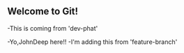 ## Welcome to Git!

-This is coming from 'dev-phat'


-Yo,JohnDeep here!!
-I'm adding this from 'feature-branch'